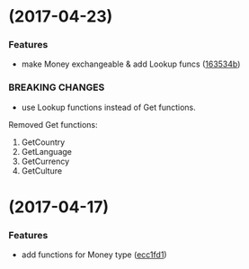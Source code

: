 <a name=""></a>
#  (2017-04-23)


### Features

* make Money exchangeable & add Lookup funcs ([163534b](https://github.com/Golang-Plus/i18n/commit/163534b))


### BREAKING CHANGES

* use Lookup functions instead of Get functions.

Removed Get functions:

1. GetCountry
2. GetLanguage
3. GetCurrency
4. GetCulture


<a name=""></a>
#  (2017-04-17)


### Features

* add functions for Money type ([ecc1fd1](https://github.com/Golang-Plus/i18n/commit/ecc1fd1))

